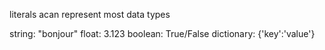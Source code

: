 literals acan represent most data types

string: "bonjour"
float: 3.123
boolean: True/False
dictionary: {'key':'value'}